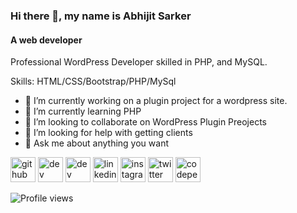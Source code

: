 

### Hi there 👋, my name is Abhijit Sarker
#### A web developer
<!-- ![I am a web developer](https://pbs.twimg.com/profile_banners/4424194840/1666565251/1500x500)
 -->
Professional WordPress Developer skilled in PHP, and MySQL.

Skills: HTML/CSS/Bootstrap/PHP/MySql

- 🔭 I’m currently working on  a plugin project for a wordpress site. 
- 🌱 I’m currently learning PHP 
- 👯 I’m looking to collaborate on WordPress Plugin Preojects 
- 🤔 I’m looking for help with getting clients 
- 💬 Ask me about anything you want 


[<img src='https://cdn.jsdelivr.net/npm/simple-icons@3.0.1/icons/github.svg' alt='github' height='40'>](https://github.com/AbhijitSarker)  [<img src='https://cdn.jsdelivr.net/npm/simple-icons@3.0.1/icons/dev-dot-to.svg' alt='dev' height='40'>](https://dev.to/abhijitsarker)  [<img src='https://cdn.jsdelivr.net/npm/simple-icons@3.0.1/icons/hashnode.svg' alt='dev' height='40'>]( Hashnode)  [<img src='https://cdn.jsdelivr.net/npm/simple-icons@3.0.1/icons/linkedin.svg' alt='linkedin' height='40'>](https://www.linkedin.com/in/abhijitsarker/)  [<img src='https://cdn.jsdelivr.net/npm/simple-icons@3.0.1/icons/instagram.svg' alt='instagram' height='40'>](https://www.instagram.com/abhijit__sarker/)  [<img src='https://cdn.jsdelivr.net/npm/simple-icons@3.0.1/icons/twitter.svg' alt='twitter' height='40'>](https://twitter.com/_AvziT_)  [<img src='https://cdn.jsdelivr.net/npm/simple-icons@3.0.1/icons/codepen.svg' alt='codepen' height='40'>](https://codepen.io/abhijitsarker)  


![Profile views](https://gpvc.arturio.dev/AbhijitSarker)  
